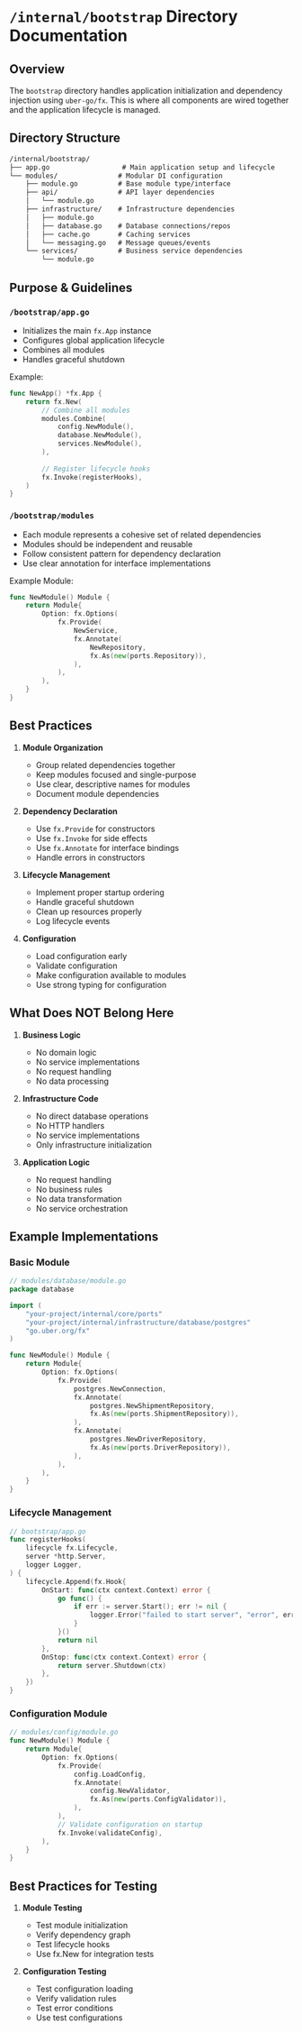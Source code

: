 # `/internal/bootstrap` Directory Documentation

## Overview

The `bootstrap` directory handles application initialization and dependency injection using `uber-go/fx`. This is where all components are wired together and the application lifecycle is managed.

## Directory Structure

```markdown
/internal/bootstrap/
├── app.go                  # Main application setup and lifecycle
└── modules/               # Modular DI configuration
    ├── module.go          # Base module type/interface
    ├── api/               # API layer dependencies
    │   └── module.go
    ├── infrastructure/    # Infrastructure dependencies
    │   ├── module.go
    │   ├── database.go    # Database connections/repos
    │   ├── cache.go       # Caching services
    │   └── messaging.go   # Message queues/events
    └── services/          # Business service dependencies
        └── module.go
```

## Purpose & Guidelines

### `/bootstrap/app.go`

- Initializes the main `fx.App` instance
- Configures global application lifecycle
- Combines all modules
- Handles graceful shutdown

Example:

```go
func NewApp() *fx.App {
    return fx.New(
        // Combine all modules
        modules.Combine(
            config.NewModule(),
            database.NewModule(),
            services.NewModule(),
        ),
        
        // Register lifecycle hooks
        fx.Invoke(registerHooks),
    )
}
```

### `/bootstrap/modules`

- Each module represents a cohesive set of related dependencies
- Modules should be independent and reusable
- Follow consistent pattern for dependency declaration
- Use clear annotation for interface implementations

Example Module:

```go
func NewModule() Module {
    return Module{
        Option: fx.Options(
            fx.Provide(
                NewService,
                fx.Annotate(
                    NewRepository,
                    fx.As(new(ports.Repository)),
                ),
            ),
        ),
    }
}
```

## Best Practices

1. **Module Organization**
   - Group related dependencies together
   - Keep modules focused and single-purpose
   - Use clear, descriptive names for modules
   - Document module dependencies

2. **Dependency Declaration**
   - Use `fx.Provide` for constructors
   - Use `fx.Invoke` for side effects
   - Use `fx.Annotate` for interface bindings
   - Handle errors in constructors

3. **Lifecycle Management**
   - Implement proper startup ordering
   - Handle graceful shutdown
   - Clean up resources properly
   - Log lifecycle events

4. **Configuration**
   - Load configuration early
   - Validate configuration
   - Make configuration available to modules
   - Use strong typing for configuration

## What Does NOT Belong Here

1. **Business Logic**
   - No domain logic
   - No service implementations
   - No request handling
   - No data processing

2. **Infrastructure Code**
   - No direct database operations
   - No HTTP handlers
   - No service implementations
   - Only infrastructure initialization

3. **Application Logic**
   - No request handling
   - No business rules
   - No data transformation
   - No service orchestration

## Example Implementations

### Basic Module

```go
// modules/database/module.go
package database

import (
    "your-project/internal/core/ports"
    "your-project/internal/infrastructure/database/postgres"
    "go.uber.org/fx"
)

func NewModule() Module {
    return Module{
        Option: fx.Options(
            fx.Provide(
                postgres.NewConnection,
                fx.Annotate(
                    postgres.NewShipmentRepository,
                    fx.As(new(ports.ShipmentRepository)),
                ),
                fx.Annotate(
                    postgres.NewDriverRepository,
                    fx.As(new(ports.DriverRepository)),
                ),
            ),
        ),
    }
}
```

### Lifecycle Management

```go
// bootstrap/app.go
func registerHooks(
    lifecycle fx.Lifecycle,
    server *http.Server,
    logger Logger,
) {
    lifecycle.Append(fx.Hook{
        OnStart: func(ctx context.Context) error {
            go func() {
                if err := server.Start(); err != nil {
                    logger.Error("failed to start server", "error", err)
                }
            }()
            return nil
        },
        OnStop: func(ctx context.Context) error {
            return server.Shutdown(ctx)
        },
    })
}
```

### Configuration Module

```go
// modules/config/module.go
func NewModule() Module {
    return Module{
        Option: fx.Options(
            fx.Provide(
                config.LoadConfig,
                fx.Annotate(
                    config.NewValidator,
                    fx.As(new(ports.ConfigValidator)),
                ),
            ),
            // Validate configuration on startup
            fx.Invoke(validateConfig),
        ),
    }
}
```

## Best Practices for Testing

1. **Module Testing**
   - Test module initialization
   - Verify dependency graph
   - Test lifecycle hooks
   - Use fx.New for integration tests

2. **Configuration Testing**
   - Test configuration loading
   - Verify validation rules
   - Test error conditions
   - Use test configurations
